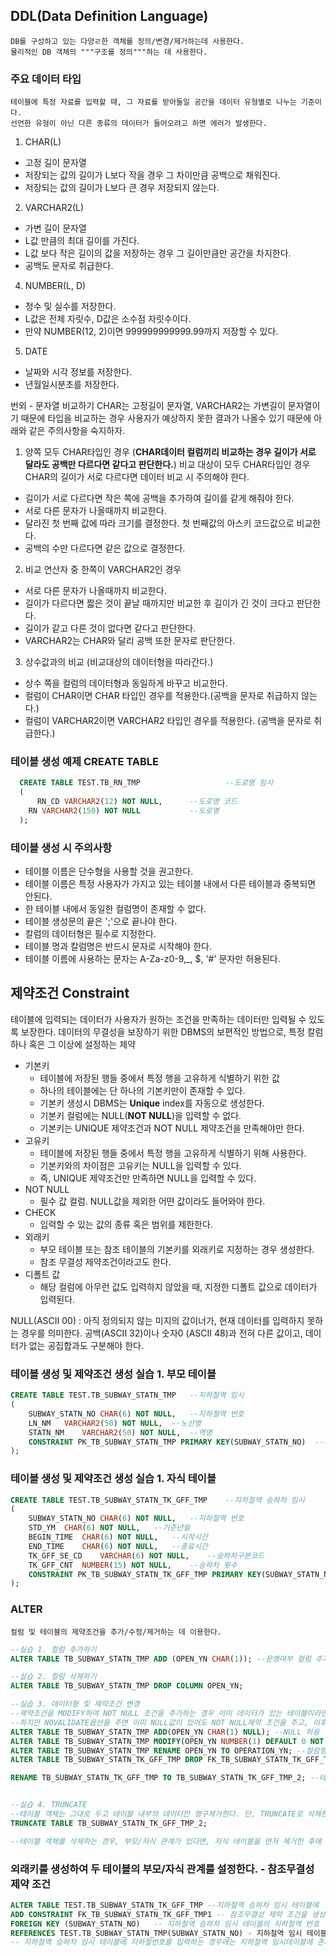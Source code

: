## DDL(Data Definition Language)
    DB를 구성하고 있는 다양ㄹ한 객체를 정의/변경/제거하는데 사용한다. 
    물리적인 DB 객체의 """구조를 정의"""하는 데 사용한다.

### 주요 데이터 타입
    테이블에 특정 자료를 입력할 때, 그 자료를 받아들일 공간을 데이터 유형별로 나누는 기준이다.
    선언한 유형이 아닌 다른 종류의 데이터가 들어오려고 하면 에러가 발생한다. 
    
    
    
    
1. CHAR(L)
  * 고정 길이 문자열
  * 저장되는 값의 길이가 L보다 작을 경우 그 차이만큼 공백으로 채워진다. 
  * 저장되는 값의 길이가 L보다 큰 경우 저장되지 않는다. 

2. VARCHAR2(L)
  * 가변 길이 문자열
  * L값 만큼의 최대 길이를 가진다. 
  * L값 보다 작은 길이의 값을 저장하는 경우 그 길이만큼만 공간을 차지한다. 
  * 공백도 문자로 취급한다.
  
4. NUMBER(L, D)
  * 정수 및 실수를 저장한다. 
  * L값은 전체 자릿수, D값은 소수점 자릿수이다. 
  * 만약 NUMBER(12, 2)이면 999999999999.99까지 저장할 수 있다. 
  
5. DATE
  * 날짜와 시각 정보를 저장한다. 
  * 년월일시분초를 저장한다.


번외 - 문자열 비교하기 
CHAR는 고정길이 문자열, VARCHAR2는 가변길이 문자열이기 때문에 타입을 비교하는 경우 사용자가 예상하지 못한 결과가 나올수 있기 때문에
아래와 같은 주의사항을 숙지하자.

1. 양쪽 모두 CHAR타입인 경우 (<b>CHAR데이터 컬럼끼리 비교하는 경우 길이가 서로 달라도 공백만 다르다면 같다고 판단한다.</b>)
비교 대상이 모두 CHAR타입인 경우 CHAR의 길이가 서로 다르다면 데이터 비교 시 주의해야 한다. 
- 길이가 서로 다르다면 작은 쪽에 공백을 추가하여 길이를 같게 해줘야 한다. 
- 서로 다른 문자가 나올때까지 비교한다. 
- 달라진 첫 번째 값에 따라 크기를 결정한다. 첫 번째값의 아스키 코드값으로 비교한다. 
- 공백의 수만 다르다면 같은 값으로 결정한다. 

2. 비교 연산자 중 한쪽이 VARCHAR2인 경우 
- 서로 다른 문자가 나올때까지 비교한다. 
- 길이가 다르다면 짧은 것이 끝날 때까지만 비교한 후 길이가 긴 것이 크다고 판단한다. 
- 길이가 같고 다른 것이 없다면 같다고 판단한다. 
- VARCHAR2는 CHAR와 달리 공백 또한 문자로 판단한다. 

3. 상수값과의 비교 (비교대상의 데이터형을 따라간다.)
- 상수 쪽을 컬럼의 데이터형과 동일하게 바꾸고 비교한다. 
- 컬럼이 CHAR이면 CHAR 타입인 경우를 적용한다.(공백을 문자로 취급하지 않는다.)
- 컬럼이 VARCHAR2이면 VARCHAR2 타입인 경우를 적용한다. (공백을 문자로 취급한다.)

### 테이블 생성 예제 CREATE TABLE
```sql
  CREATE TABLE TEST.TB_RN_TMP					--도로명 임시
  (
      RN_CD VARCHAR2(12) NOT NULL,		--도로명 코드
	RN VARCHAR2(150) NOT NULL			--도로명
  );
```

### 테이블 생성 시 주의사항
  * 테이블 이름은 단수형을 사용할 것을 권고한다. 
  * 테이블 이름은 특정 사용자가 가지고 있는 테이블 내에서 다른 테이블과 중복되면 안된다. 
  * 한 테이블 내에서 동일한 컬럼명이 존재할 수 없다. 
  * 테이블 생성문의 끝은 ';'으로 끝나야 한다. 
  * 칼럼의 데이터형은 필수로 지정한다. 
  * 테이블 명과 칼럼명은 반드시 문자로 시작해야 한다. 
  * 테이블 이름에 사용하는 문자는 A-Za-z0-9,_, $, '#' 문자만 허용된다.


## 제약조건 Constraint  
  테이블에 입력되는 데이터가 사용자가 원하는 조건을 만족하는 데이터만 입력될 수 있도록 보장한다. 
  데이터의 무결성을 보장하기 위한 DBMS의 보편적인 방법으로, 특정 칼럼 하나 혹은 그 이상에 설정하는 제약
  

* 기본키
  * 테이블에 저장된 행들 중에서 특정 행을 고유하게 식별하기 위한 값 
  * 하나의 테이블에는 단 하나의 기본키만이 존재할 수 있다. 
  * 기본키 생성시 DBMS는 <b>Unique</b> index를 자동으로 생성한다. 
  * 기본키 컬럼에는 NULL(<b>NOT NULL</b>)을 입력할 수 없다.
  * 기본키는 UNIQUE 제약조건과 NOT NULL 제약조건을 만족해야만 한다.
* 고유키 
  * 테이블에 저장된 행들 중에서 특정 행을 고유하게 식별하기 위해 사용한다. 
  * 기본키와의 차이점은 고유키는 NULL을 입력할 수 있다. 
  * 즉, UNIQUE 제약조건만 만족하면 NULL을 입력할 수 있다. 
* NOT NULL
  * 필수 값 컬럼. NULL값을 제외한 어떤 값이라도 들어와야 한다. 
* CHECK
  * 입력할 수 있는 값의 종류 혹은 범위를 제한한다. 
* 외래키 
  * 부모 테이블 또는 참조 테이블의 기본키를 외래키로 지정하는 경우 생성한다. 
  * 참조 무결성 제약조건이라고도 한다. 
* 디폴트 값 
  * 해당 컬럼에 아무런 값도 입력하지 않았을 때, 지정한 디폴트 값으로 데이터가 입력된다.


NULL(ASCII 00) : 아직 정의되지 않는 미지의 값이너가, 현재 데이터를 입력하지 못하는 경우를 의미한다.
공백(ASCII 32)이나 숫자0 (ASCII 48)과 전혀 다른 값이고, 데이터가 없는 공집합과도 구분해야 한다.


### 테이블 생성 및 제약조건 생성 실습 1. 부모 테이블
```sql
CREATE TABLE TEST.TB_SUBWAY_STATN_TMP	--지하철역 임시
(
	SUBWAY_STATN_NO	CHAR(6) NOT NULL,	--지하철역 번호
	LN_NM	VARCHAR2(50) NOT NULL,	--노선명
	STATN_NM	VARCHAR2(50) NOT NULL,	--역명
	CONSTRAINT PK_TB_SUBWAY_STATN_TMP PRIMARY KEY(SUBWAY_STATN_NO)	--지하철역 번호 PK
);
```

### 테이블 생성 및 제약조건 생성 실습 1. 자식 테이블
```sql
CREATE TABLE TEST.TB_SUBWAY_STATN_TK_GFF_TMP	--지하철역 승하차 임시
(
	SUBWAY_STATN_NO	CHAR(6) NOT NULL,	--지하철역 번호
	STD_YM	CHAR(6) NOT NULL,	--기준년월
	BEGIN_TIME	CHAR(6) NOT NULL,	--시작시간
	END_TIME	CHAR(6) NOT NULL,	--종료시간
	TK_GFF_SE_CD	VARCHAR(6) NOT NULL, 	--승하차구분코드
	TK_GFF_CNT	NUMBER(15) NOT NULL,	--승하차 횟수
	CONSTRAINT PK_TB_SUBWAY_STATN_TK_GFF_TMP PRIMARY KEY(SUBWAY_STATN_NO, STD_YM, BEGIN_TIME, END_TIME, TK_GFF_SE_CD)	--지하철역 번호 PK
);
```

### ALTER 
    컬럼 및 테이블의 제약조건을 추가/수정/제거하는 데 이용한다. 

```sql
--실습 1. 컬럼 추가하기
ALTER TABLE TB_SUBWAY_STATN_TMP ADD (OPEN_YN CHAR(1)); --운영여부 컬럼 추가 

--실습 2. 컬럼 삭제하기 
ALTER TABLE TB_SUBWAY_STATN_TMP DROP COLUMN OPEN_YN;

--실습 3. 데이터형 및 제약조건 변경
--제약조건을 MODIFY하여 NOT NULL 조건을 추가하는 경우 이미 데이터가 있는 테이블이라면 에러가 발생한다.
--하지만 NOVALIDATE옵션을 주면 이미 NULL값이 있어도 NOT NULL제약 조건을 주고, 이후에 들어오는 데이터에만 적용할 수 있도록 한다. 
ALTER TABLE TB_SUBWAY_STATN_TMP ADD(OPEN_YN CHAR(1) NULL); --NULL 허용
ALTER TABLE TB_SUBWAY_STATN_TMP MODIFY(OPEN_YN NUMBER(1) DEFAULT 0 NOT NULL NOVALIDATE);
ALTER TABLE TB_SUBWAY_STATN_TMP RENAME OPEN_YN TO OPERATION_YN; --컬럼명 변경
ALTER TABLE TB_SUBWAY_STATN_TK_GFF_TMP DROP FK_TB_SUBWAY_STATN_TK_GFF_TMP1; --외래키 삭제 

RENAME TB_SUBWAY_STATN_TK_GFF_TMP TO TB_SUBWAY_STATN_TK_GFF_TMP_2; --테이블 이름 변경


--실습 4. TRUNCATE
--테이블 객체는 그대로 두고 테이블 내부의 데이터만 영구제거한다. 단, TRUNCATE로 삭제한 데이터는 ROLLBACK으로 복구가 불가능하다.
TRUNCATE TABLE TB_SUBWAY_STATN_TK_GFF_TMP_2;

--테이블 객체를 삭제하는 경우, 부모/자식 관계가 있다면, 자식 테이블을 먼저 제거한 후에 부모 테이블을 삭제해야 한다.
```
### 외래키를  생성하여 두 테이블의 부모/자식 관계를 설정한다. - 참조무결성 제약 조건
```sql
ALTER TABLE TEST.TB_SUBWAY_STATN_TK_GFF_TMP --지하철역 승하차 임시 테이블에 
ADD CONSTRAINT FK_TB_SUBWAY_STATN_TK_GFF_TMP1 -- 참조무결성 제약 조건을 생성
FOREIGN KEY (SUBWAY_STATN_NO)	-- 지하철역 승하차 임시 테이블의 지하철역 번호 컬럼은 
REFERENCES TEST.TB_SUBWAY_STATN_TMP(SUBWAY_STATN_NO) - 지하철역 임시 테이블의 지하철역번호를 참조한다.
-- 지하철역 승하차 임시 테이블에 지하철번호를 입력하는 경우에는 지하철역 임시테이블에 존재하지 데이터만 입력가능하다.
```
